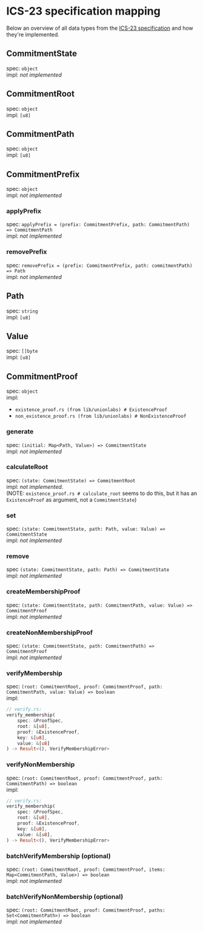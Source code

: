 # ICS-23 specification mapping

Below an overview of all data types from the [ICS-23 specification](https://github.com/cosmos/ibc/tree/main/spec/core/ics-023-vector-commitments#datatypes) and how they're implemented.

## CommitmentState

spec: `object`\
impl: _not implemented_

## CommitmentRoot

spec: `object`\
impl: `[u8]`

## CommitmentPath

spec: `object`\
impl: `[u8]`

## CommitmentPrefix

spec: `object`\
impl: _not implemented_

### applyPrefix

spec: `applyPrefix = (prefix: CommitmentPrefix, path: CommitmentPath) => CommitmentPath`\
impl: _not implemented_

### removePrefix

spec: `removePrefix = (prefix: CommitmentPrefix, path: commitmentPath) => Path`\
impl: _not implemented_

## Path

spec: `string`\
impl: `[u8]`

## Value

spec: `[]byte`\
impl: `[u8]`

## CommitmentProof

spec: `object`\
impl:

- `existence_proof.rs (from lib/unionlabs) # ExistenceProof`
- `non_existence_proof.rs (from lib/unionlabs) # NonExistenceProof`

### generate

spec: `(initial: Map<Path, Value>) => CommitmentState`\
impl: _not implemented_

### calculateRoot

spec: `(state: CommitmentState) => CommitmentRoot`\
impl: _not implemented_.\
(NOTE: `existence_proof.rs # calculate_root` seems to do this, but it has an `ExistenceProof` as argument, not a `CommitmentState`)

### set

spec: `(state: CommitmentState, path: Path, value: Value) => CommitmentState`\
impl: _not implemented_

### remove

spec `(state: CommitmentState, path: Path) => CommitmentState`\
impl: _not implemented_

### createMembershipProof

spec: `(state: CommitmentState, path: CommitmentPath, value: Value) => CommitmentProof`\
impl: _not implemented_

### createNonMembershipProof

spec: `(state: CommitmentState, path: CommitmentPath) => CommitmentProof`\
impl: _not implemented_

### verifyMembership

spec: `(root: CommitmentRoot, proof: CommitmentProof, path: CommitmentPath, value: Value) => boolean`\
impl:

```rust
// verify.rs:
verify_membership(
    spec: &ProofSpec,
    root: &[u8],
    proof: &ExistenceProof,
    key: &[u8],
    value: &[u8]
) -> Result<(), VerifyMembershipError>
```

### verifyNonMembership

spec: `(root: CommitmentRoot, proof: CommitmentProof, path: CommitmentPath) => boolean`\
impl:

```rust
// verify.rs:
verify_membership(
    spec: &ProofSpec,
    root: &[u8],
    proof: &ExistenceProof,
    key: &[u8],
    value: &[u8],
) -> Result<(), VerifyMembershipError>
```

### batchVerifyMembership (optional)

spec: `(root: CommitmentRoot, proof: CommitmentProof, items: Map<CommitmentPath, Value>) => boolean`\
impl: _not implemented_

### batchVerifyNonMembership (optional)

spec: `(root: CommitmentRoot, proof: CommitmentProof, paths: Set<CommitmentPath>) => boolean`\
impl: _not implemented_
